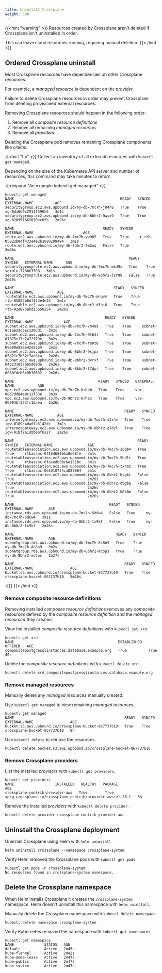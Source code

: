 ```yaml
---
title: Uninstall Crossplane
weight: 300
---
```


{{<hint "warning" >}}
Resources created by Crossplane aren't deleted if Crossplane isn't uninstalled
in order.

This can leave cloud resources running, requiring manual deletion.
{{< /hint >}}

## Ordered Crossplane uninstall
Most Crossplane resources have dependencies on other Crossplane resources. 

For example, a _managed resource_ is dependent on the _provider_.

Failure to delete Crossplane resources in order may prevent Crossplane from
deleting provisioned external resources.

Removing Crossplane resources should happen in the following order:
1. Remove all _composite resource definitions_
2. Remove all remaining _managed resources_
3. Remove all _providers_

Deleting the Crossplane pod removes remaining Crossplane components like _claims_.

{{<hint "tip" >}}
Collect an inventory of all external resources with `kubectl get managed`. 

Depending on the size of the Kubernetes API server and number of resources, this
command may take minutes to return.

{{<expand "An example kubectl get managed" >}}

```shell {copy-lines="1"}
kubectl get managed
NAME                                                 READY   SYNCED   EXTERNAL-NAME          AGE
securitygroup.ec2.aws.upbound.io/my-db-7mc7h-j84h8   True    True     sg-0da6e9c29113596b6   3m1s
securitygroup.ec2.aws.upbound.io/my-db-8bhr2-9wsx9   True    True     sg-02695166f010ec05b   2m26s

NAME                                         READY   SYNCED   EXTERNAL-NAME                       AGE
route.ec2.aws.upbound.io/my-db-7mc7h-vw985   True    True     r-rtb-05822b8df433e4e2b1080289494   3m1s
route.ec2.aws.upbound.io/my-db-8bhr2-7m2wq   False   True                                         2m26s

NAME                                                     READY   SYNCED   EXTERNAL-NAME      AGE
securitygrouprule.ec2.aws.upbound.io/my-db-7mc7h-mkd9s   True    True     sgrule-778063708   3m1s
securitygrouprule.ec2.aws.upbound.io/my-db-8bhr2-lzr89   False   True                        2m26s

NAME                                              READY   SYNCED   EXTERNAL-NAME           AGE
routetable.ec2.aws.upbound.io/my-db-7mc7h-mnqvm   True    True     rtb-05822b8df433e4e2b   3m1s
routetable.ec2.aws.upbound.io/my-db-8bhr2-dfhj6   True    True     rtb-02e875abd25658254   2m26s

NAME                                          READY   SYNCED   EXTERNAL-NAME              AGE
subnet.ec2.aws.upbound.io/my-db-7mc7h-7m49d   True    True     subnet-0c1ab32c5ec129dd1   3m2s
subnet.ec2.aws.upbound.io/my-db-7mc7h-9t64t   True    True     subnet-07075c17c7a72f79e   3m2s
subnet.ec2.aws.upbound.io/my-db-7mc7h-rs8t8   True    True     subnet-08e88e826a42e55b4   3m2s
subnet.ec2.aws.upbound.io/my-db-8bhr2-9sjpx   True    True     subnet-05d21c7b52f7ac8ca   2m26s
subnet.ec2.aws.upbound.io/my-db-8bhr2-dvrxf   True    True     subnet-0432310376b5d09de   2m26s
subnet.ec2.aws.upbound.io/my-db-8bhr2-t7dpr   True    True     subnet-0080fdcb6e9b70632   2m26s

NAME                                       READY   SYNCED   EXTERNAL-NAME           AGE
vpc.ec2.aws.upbound.io/my-db-7mc7h-ktbbh   True    True     vpc-08d7dd84e0c12f33e   3m3s
vpc.ec2.aws.upbound.io/my-db-8bhr2-mrh2x   True    True     vpc-06994bf323fc1daea   2m26s

NAME                                                   READY   SYNCED   EXTERNAL-NAME           AGE
internetgateway.ec2.aws.upbound.io/my-db-7mc7h-s2x4v   True    True     igw-0189c4da07a3142dc   3m1s
internetgateway.ec2.aws.upbound.io/my-db-8bhr2-q7dzl   True    True     igw-01bf2a1dbbebf6a27   2m26s

NAME                                                         READY   SYNCED   EXTERNAL-NAME                AGE
routetableassociation.ec2.aws.upbound.io/my-db-7mc7h-28qb4   True    True     rtbassoc-0718d680b5a0e68fe   3m1s
routetableassociation.ec2.aws.upbound.io/my-db-7mc7h-9hdlr   True    True     rtbassoc-0faaedb88c6e1518c   3m1s
routetableassociation.ec2.aws.upbound.io/my-db-7mc7h-txhmz   True    True     rtbassoc-0e5010724ca027864   3m1s
routetableassociation.ec2.aws.upbound.io/my-db-8bhr2-bvgkt   False   True                                  2m26s
routetableassociation.ec2.aws.upbound.io/my-db-8bhr2-d9gbg   False   True                                  2m26s
routetableassociation.ec2.aws.upbound.io/my-db-8bhr2-k6k8m   False   True                                  2m26s

NAME                                            READY   SYNCED   EXTERNAL-NAME       AGE
instance.rds.aws.upbound.io/my-db-7mc7h-5d6w4   False   True     my-db-7mc7h-5d6w4   3m1s
instance.rds.aws.upbound.io/my-db-8bhr2-tx9kf   False   True     my-db-8bhr2-tx9kf   2m26s

NAME                                               READY   SYNCED   EXTERNAL-NAME       AGE
subnetgroup.rds.aws.upbound.io/my-db-7mc7h-8c8n9   True    True     my-db-7mc7h-8c8n9   3m2s
subnetgroup.rds.aws.upbound.io/my-db-8bhr2-mc5ps   True    True     my-db-8bhr2-mc5ps   2m27s

NAME                                                   READY   SYNCED   EXTERNAL-NAME                 AGE
bucket.s3.aws.upbound.io/crossplane-bucket-867737b10   True    True
crossplane-bucket-867737b10   5m26s
```

{{</expand >}}
{{< /hint >}}

### Remove composite resource definitions
Removing installed _composite resource definitions_ removes any
_composite resources_ defined by the _composite resource definition_ and the
_managed resourced_ they created. 

View the installed _composite resource definitions_ with `kubectl get xrd`.

```shell {copy-lines="1"}
kubectl get xrd
NAME                                                ESTABLISHED   OFFERED   AGE
compositepostgresqlinstances.database.example.org   True          True      40s
```

Delete the _composite resource definitions_ with `kubectl delete xrd`.

```shell
kubectl delete xrd compositepostgresqlinstances.database.example.org
```

### Remove managed resources

Manually delete any _managed resources_ manually created. 

Use `kubectl get managed` to view remaining _managed resources_.

```shell {copy-lines="1"}
kubectl get managed
NAME                                                   READY   SYNCED   EXTERNAL-NAME                 AGE
bucket.s3.aws.upbound.io/crossplane-bucket-867737b10   True    True     crossplane-bucket-867737b10   8h
```

Use `kubectl delete` to remove the resources. 

```shell
kubectl delete bucket.s3.aws.upbound.io/crossplane-bucket-867737b10
```

### Remove Crossplane providers

List the installed _providers_ with `kubectl get providers`.

```shell {copy-lines="1"}
kubectl get providers
NAME                   INSTALLED   HEALTHY   PACKAGE                                        AGE
crossplane-contrib-provider-aws   True        True      xpkg.crossplane.io/crossplane-contrib/provider-aws:v1.20.1   8h
```

Remove the installed _providers_ with `kubectl delete provider`.

```shell
kubectl delete provider crossplane-contrib-provider-aws
```

## Uninstall the Crossplane deployment 

Uninstall Crossplane using Helm with `helm uninstall`

```shell
helm uninstall crossplane --namespace crossplane-system
```

Verify Helm removed the Crossplane pods with `kubectl get pods`

```shell
kubectl get pods -n crossplane-system
No resources found in crossplane-system namespace.
```

## Delete the Crossplane namespace

When Helm installs Crossplane it creates the `crossplane-system` namespace. Helm
doesn't uninstall this namespace with `helm uninstall`.

Manually delete the Crossplane namespace with `kubectl delete namespace`.

```shell
kubectl delete namespace crossplane-system
```

Verify Kubernetes removed the namespace with `kubectl get namespaces`

```shell
kubectl get namespace
NAME              STATUS   AGE
default           Active   2m45s
kube-flannel      Active   2m42s
kube-node-lease   Active   2m47s
kube-public       Active   2m47s
kube-system       Active   2m47s
```